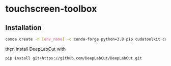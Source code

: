# touchscreen-toolbox

## Installation

```bash
conda create -n [env_name] -c conda-forge python=3.8 pip cudatoolkit cudnn tensorflow-gpu
```

then install DeepLabCut with

```bash
pip install git+https://github.com/DeepLabCut/DeepLabCut.git
```
